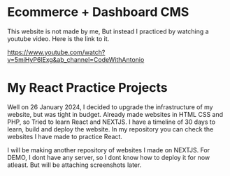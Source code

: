 
# Ecommerce + Dashboard CMS 

This website is not made by me, But instead I practiced by watching a youtube video. 
Here is the link to it. 

https://www.youtube.com/watch?v=5miHyP6lExg&ab_channel=CodeWithAntonio


# My React Practice Projects

Well on 26 January 2024, I decided to upgrade the infrastructure of my website, but was tight in budget. Already made websites in HTML CSS and PHP, so Tried to learn React and NEXTJS. I have a timeline of 30 days to learn, build and deploy the website. In my repository you can check the websites I have made to practice React. 


I will be making another repository of websites I made on NEXTJS. 
For DEMO, I dont have any server, so I dont know how to deploy it for now atleast. But will be attaching screenshots later. 
